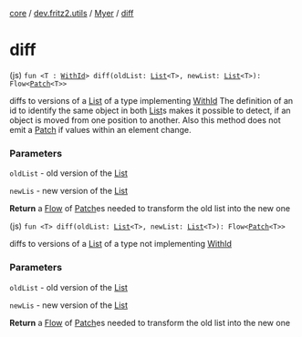 [core](../../index.md) / [dev.fritz2.utils](../index.md) / [Myer](index.md) / [diff](./diff.md)

# diff

(js) `fun <T : `[`WithId`](../../dev.fritz2.lenses/-with-id/index.md)`> diff(oldList: `[`List`](https://kotlinlang.org/api/latest/jvm/stdlib/kotlin.collections/-list/index.html)`<T>, newList: `[`List`](https://kotlinlang.org/api/latest/jvm/stdlib/kotlin.collections/-list/index.html)`<T>): Flow<`[`Patch`](../../dev.fritz2.binding/-patch/index.md)`<T>>`

diffs to versions of a [List](https://kotlinlang.org/api/latest/jvm/stdlib/kotlin.collections/-list/index.html) of a type implementing [WithId](../../dev.fritz2.lenses/-with-id/index.md#dev.fritz2.lenses.WithId)
The definition of an id to identify the same object in both [List](https://kotlinlang.org/api/latest/jvm/stdlib/kotlin.collections/-list/index.html)s makes it possible to detect, if an object is moved from one position to another.
Also this method does not emit a [Patch](../../dev.fritz2.binding/-patch/index.md) if values within an element change.

### Parameters

`oldList` - old version of the [List](https://kotlinlang.org/api/latest/jvm/stdlib/kotlin.collections/-list/index.html)

`newLis` - new version of the [List](https://kotlinlang.org/api/latest/jvm/stdlib/kotlin.collections/-list/index.html)

**Return**
a [Flow](#) of [Patch](../../dev.fritz2.binding/-patch/index.md)es needed to transform the old list into the new one

(js) `fun <T> diff(oldList: `[`List`](https://kotlinlang.org/api/latest/jvm/stdlib/kotlin.collections/-list/index.html)`<T>, newList: `[`List`](https://kotlinlang.org/api/latest/jvm/stdlib/kotlin.collections/-list/index.html)`<T>): Flow<`[`Patch`](../../dev.fritz2.binding/-patch/index.md)`<T>>`

diffs to versions of a [List](https://kotlinlang.org/api/latest/jvm/stdlib/kotlin.collections/-list/index.html) of a type not implementing [WithId](../../dev.fritz2.lenses/-with-id/index.md#dev.fritz2.lenses.WithId)

### Parameters

`oldList` - old version of the [List](https://kotlinlang.org/api/latest/jvm/stdlib/kotlin.collections/-list/index.html)

`newLis` - new version of the [List](https://kotlinlang.org/api/latest/jvm/stdlib/kotlin.collections/-list/index.html)

**Return**
a [Flow](#) of [Patch](../../dev.fritz2.binding/-patch/index.md)es needed to transform the old list into the new one

